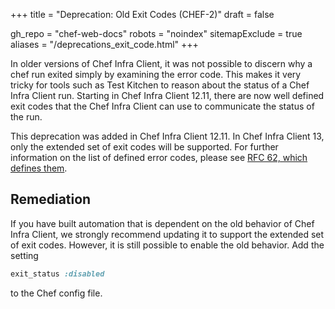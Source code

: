 +++
title = "Deprecation: Old Exit Codes (CHEF-2)"
draft = false

gh_repo = "chef-web-docs"
robots = "noindex"
sitemapExclude = true
aliases = "/deprecations_exit_code.html"
+++

In older versions of Chef Infra Client, it was not possible to discern why a
chef run exited simply by examining the error code. This makes it very
tricky for tools such as Test Kitchen to reason about the status of a
Chef Infra Client run. Starting in Chef Infra Client 12.11, there are now well
defined exit codes that the Chef Infra Client can use to communicate the
status of the run.

This deprecation was added in Chef Infra Client 12.11. In Chef Infra Client 13, only
the extended set of exit codes will be supported. For further
information on the list of defined error codes, please see [RFC 62,
which defines
them](https://github.com/chef/chef-rfc/blob/main/rfc062-exit-status.md).

## Remediation

If you have built automation that is dependent on the old behavior of
Chef Infra Client, we strongly recommend updating it to support the extended
set of exit codes. However, it is still possible to enable the old
behavior. Add the setting

```ruby
exit_status :disabled
```

to the Chef config file.
